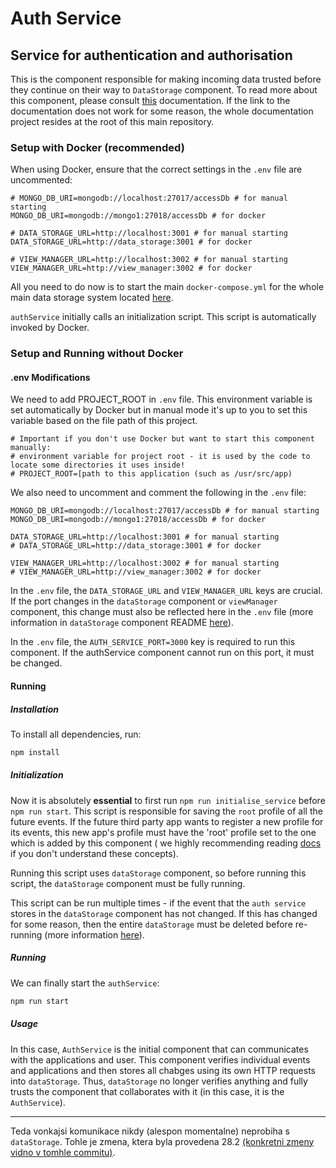 # Auth Service
## Service for authentication and authorisation

This is the component responsible for making incoming data trusted before they continue on their way to `DataStorage` component. To read more about this component, please consult [this](https://marekstef.github.io/storage-system-documentation/docs/main-system/auth-service/introduction) documentation. If the link to the documentation does not work for some reason, the whole documentation project resides at the root of this main repository.

### Setup with Docker (recommended)

When using Docker, ensure that the correct settings in the `.env` file are uncommented:

```env
# MONGO_DB_URI=mongodb://localhost:27017/accessDb # for manual starting
MONGO_DB_URI=mongodb://mongo1:27018/accessDb # for docker

# DATA_STORAGE_URL=http://localhost:3001 # for manual starting
DATA_STORAGE_URL=http://data_storage:3001 # for docker

# VIEW_MANAGER_URL=http://localhost:3002 # for manual starting
VIEW_MANAGER_URL=http://view_manager:3002 # for docker
```

All you need to do now is to start the main `docker-compose.yml` for the whole main data storage system located [here](../../).

`authService` initially calls an initialization script. This script is automatically invoked by Docker.

<!-- In case this script does not run successfully, here is the manual process:

After running `docker compose up --build`, it is still necessary to initialize the `authService`. Although this `authService` is automatically started by the main `docker-compose.yml`, it still needs to be manually set up (adding root profile to the database) during the first run. Here is what you need to do:

```docker
docker ps
```

It will probably be called something like `backend-auth_service-1`.

Then we can run the script:

```docker
docker exec backend-auth_service-1 npm run initialise_service
```

The result should be:

```docker
C:\Users\stefanec>docker exec backend-auth_service-1 npm run initialise_service

> datastorage@1.0.0 initialise_service
> node scripts/initialisation/initialise.js

Event uploaded successfully: Events were created successfully
Event uploaded successfully: Events were created successfully
``` -->

### Setup and Running without Docker

#### .env Modifications

We need to add PROJECT_ROOT in `.env` file. This environment variable is set automatically by Docker but in manual mode it's up to you to set this variable based on the file path of this project.

```env
# Important if you don't use Docker but want to start this component manually:
# environment variable for project root - it is used by the code to locate some directories it uses inside!
# PROJECT_ROOT=[path to this application (such as /usr/src/app)
```

We also need to uncomment and comment the following in the `.env` file:

```env
MONGO_DB_URI=mongodb://localhost:27017/accessDb # for manual starting
MONGO_DB_URI=mongodb://mongo1:27018/accessDb # for docker

DATA_STORAGE_URL=http://localhost:3001 # for manual starting
# DATA_STORAGE_URL=http://data_storage:3001 # for docker

VIEW_MANAGER_URL=http://localhost:3002 # for manual starting
# VIEW_MANAGER_URL=http://view_manager:3002 # for docker
```

In the `.env` file, the `DATA_STORAGE_URL` and `VIEW_MANAGER_URL` keys are crucial. If the port changes in the `dataStorage` component or `viewManager` component, this change must also be reflected here in the `.env` file (more information in  `dataStorage` component README [here](../dataStorage/README.md)).

In the `.env` file, the `AUTH_SERVICE_PORT=3000` key is required to run this component. If the authService component cannot run on this port, it must be changed.

#### Running

##### Installation

To install all dependencies, run:

```bash
npm install
```

##### Initialization

Now it is absolutely **essential** to first run `npm run initialise_service` before `npm run start`. This script is responsible for saving the `root` profile of all the future events. If the future third party app wants to register a new profile for its events, this new app's profile must have the 'root' profile set to the one which is added by this component ( we highly recommending reading [docs]((https://marekstef.github.io/storage-system-documentation/docs/main-system/auth-service/introduction)) if you don't understand these concepts).

Running this script uses `dataStorage` component, so before running this script, the `dataStorage` component must be fully running.

This script can be run multiple times - if the event that the `auth service` stores in the `dataStorage` component has not changed. If this has changed for some reason, then the entire `dataStorage` must be deleted before re-running (more information [here](../dataStorage/README.md#delete)).

##### Running

We can finally start the `authService`:

```bash
npm run start
```

##### Usage

In this case, `AuthService` is the initial component that can communicates with the applications and user. This component verifies individual events and applications and then stores all chabges using its own HTTP requests into `dataStorage`. Thus, `dataStorage` no longer verifies anything and fully trusts the component that collaborates with it (in this case, it is the `AuthService`).

---

Teda vonkajsi komunikace nikdy (alespon momentalne) neprobiha s `dataStorage`. Tohle je zmena, ktera byla provedena 28.2 [(konkretni zmeny vidno v tomhle commitu)](https://gitlab.mff.cuni.cz/stefanm4/managementsystem/-/commit/ad193493ce512c57ee2b143911f7d10cc827d872).